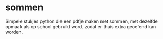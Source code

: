 # sommen

Simpele stukjes python die een pdfje maken met sommen,
met dezelfde opmaak als op school gebruikt word, 
zodat er thuis extra geoefend kan worden.


